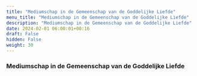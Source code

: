 ```yaml
---
title: "Mediumschap in de Gemeenschap van de Goddelijke Liefde"
menu_title: "Mediumschap in de Gemeenschap van de Goddelijke Liefde"
description: "Mediumschap in de Gemeenschap van de Goddelijke Liefde"
date: 2024-02-01 06:00:01+00:16
draft: False
hidden: False
weight: 30
---
```

### Mediumschap in de Gemeenschap van de Goddelijke Liefde
